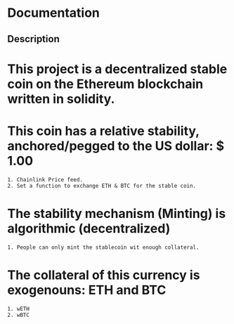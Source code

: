 # Documentation

## Description

# This project is a decentralized stable coin on the Ethereum blockchain written in solidity. 
    
# This coin has a relative stability, anchored/pegged to the US dollar: $ 1.00
    1. Chainlink Price feed.
    2. Set a function to exchange ETH & BTC for the stable coin.
# The stability mechanism (Minting) is algorithmic (decentralized)
    1. People can only mint the stablecoin wit enough collateral.
# The collateral of this currency is exogenouns: ETH and BTC
    1. wETH
    2. wBTC
